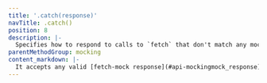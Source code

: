 ```yaml
---
title: '.catch(response)'
navTitle: .catch()
position: 8
description: |-
  Specifies how to respond to calls to `fetch` that don't match any mocks.
parentMethodGroup: mocking
content_markdown: |-
  It accepts any valid [fetch-mock response](#api-mockingmock_response), and can also take an arbitrary function to completely customise behaviour. If no argument is passed, then every unmatched call will receive a `200` response
---
```

